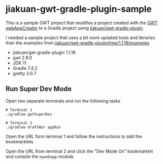 # jiakuan-gwt-gradle-plugin-sample



This is a sample GWT project that modifies a project created with the [GWT webAppCreator](https://www.gwtproject.org/doc/latest/RefCommandLineTools.html#webAppCreator) to  a Gradle project using [jiakuan/gwt-gradle-plugin](https://github.com/jiakuan/gwt-gradle-plugin).

I needed a sample project that uses a bit more updated tools and libraries than the examples from [jiakuan/gwt-gradle-plugin/tree/1.1.18/examples](https://github.com/jiakuan/gwt-gradle-plugin/tree/1.1.18/examples)

- jiakuan/get-gradle-plugin 1.1.18
- gwt 2.9.0
- JDK 11
- Gradle 7.4.2
- gretty 3.0.7

## Run Super Dev Mode

Open two separate terminals and run the following tasks

```shell
# Terminal 1
./gradlew gwtSuperDev

# Terminal 2
./gradlew draftWar appRun
```

Open the URL form terminal 1 and follow the instructions to add the bookmarklets

Open the URL from terminal 2 and click the "Dev Mode On" bookmarklet and compile the  `mywebapp` module.
